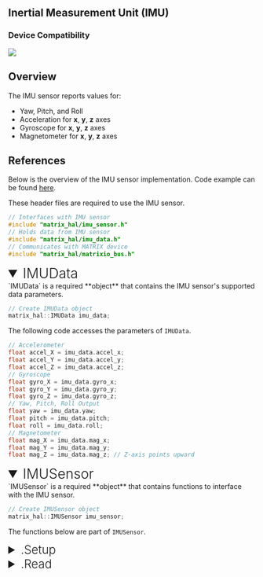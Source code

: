<h2 style="padding-top:0">Inertial Measurement Unit (IMU)</h2>

### Device Compatibility

<img class="creator-compatibility-icon" src="../../img/creator-icon.svg">

## Overview

The IMU sensor reports values for:

- Yaw, Pitch, and Roll
- Acceleration for **x**, **y**, **z** axes
- Gyroscope for **x**, **y**, **z** axes
- Magnetometer for **x**, **y**, **z** axes

## References

Below is the overview of the IMU sensor implementation. Code example can be found [here](/matrix-hal/examples/imu).

These header files are required to use the IMU sensor.

```cpp
// Interfaces with IMU sensor
#include "matrix_hal/imu_sensor.h"
// Holds data from IMU sensor
#include "matrix_hal/imu_data.h"
// Communicates with MATRIX device
#include "matrix_hal/matrixio_bus.h"
```

<details open>
<summary style="font-size: 1.75rem; font-weight: 300;">IMUData</summary>
`IMUData` is a required **object** that contains the IMU sensor's supported data parameters.

```cpp
// Create IMUData object
matrix_hal::IMUData imu_data;
```

The following code accesses the parameters of `IMUData`.

```cpp
// Accelerometer
float accel_X = imu_data.accel_x;
float accel_Y = imu_data.accel_y;
float accel_Z = imu_data.accel_z;
// Gyroscope
float gyro_X = imu_data.gyro_x;
float gyro_Y = imu_data.gyro_y;
float gyro_Z = imu_data.gyro_z;
// Yaw, Pitch, Roll Output
float yaw = imu_data.yaw;
float pitch = imu_data.pitch;
float roll = imu_data.roll;
// Magnetometer
float mag_X = imu_data.mag_x;
float mag_Y = imu_data.mag_y;
float mag_Z = imu_data.mag_z; // Z-axis points upward
```

</details>

<details open>
<summary style="font-size: 1.75rem; font-weight: 300;">IMUSensor</summary>
`IMUSensor` is a required **object** that contains functions to interface with the IMU sensor.

```cpp
// Create IMUSensor object
matrix_hal::IMUSensor imu_sensor;
```

The functions below are part of `IMUSensor`.

<details>
<summary style="font-size: 1.5rem; font-weight: 300;">.Setup</summary>
`Setup` is a **function** that takes a `MatrixIOBus` object as a parameter and sets that object as the bus to use for communicating with MATRIX device.

```cpp
// Function declaration in header file
void Setup(MatrixIOBus *bus);
```

```cpp
// Set imu_sensor to use MatrixIOBus bus
imu_sensor.Setup(&bus);
```

</details>

<details>
<summary style="font-size: 1.5rem; font-weight: 300;">.Read</summary>
`Read` is a **function** that takes an `IMUData` object as a parameter and writes the current IMU sensor data into the `IMUData` object.

```cpp
// Function declaration in header file
bool Read(IMUData *data);
```

```cpp
// Overwrites imu_data with new data from IMU sensor
imu_sensor.Read(&imu_data);
```

</details>
</details>
